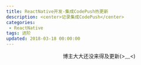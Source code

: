 ```yaml
---
title: ReactNative开发-集成CodePush热更新
description: <center>记录集成CodePush</center>
categories:
 - ReactNative
tags: 进阶
updated: 2018-03-18 00:00:00
---
```

<center>博主大大还没来得及更新(>﹏<)</center>

